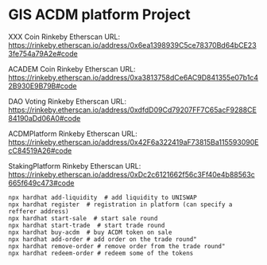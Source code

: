 # GIS ACDM platform Project

XXX Coin Rinkeby Etherscan URL: https://rinkeby.etherscan.io/address/0x6ea1398939C5ce78370Bd64bCE233fe754a79A2e#code

ACADEM Coin Rinkeby Etherscan URL: https://rinkeby.etherscan.io/address/0xa3813758dCe6AC9D841355e07b1c42B930E9B79B#code

DAO Voting Rinkeby Etherscan URL: https://rinkeby.etherscan.io/address/0xdfdD09Cd79207FF7C65acF9288CE84190aDd06A0#code

ACDMPlatform Rinkeby Etherscan URL: https://rinkeby.etherscan.io/address/0x42F6a322419aF73815Ba115593090EcC84519A26#code

StakingPlatform Rinkeby Etherscan URL: https://rinkeby.etherscan.io/address/0xDc2c6121662f56c3Ff40e4b88563c665f649c473#code


```shell
npx hardhat add-liquidity  # add liquidity to UNISWAP
npx hardhat register  # registration in platform (can specify a refferer address)
npx hardhat start-sale  # start sale round
npx hardhat start-trade  # start trade round
npx hardhat buy-acdm  # buy ACDM token on sale
npx hardhat add-order # add order on the trade round"
npx hardhat remove-order # remove order from the trade round"
npx hardhat redeem-order # redeem some of the tokens
```
